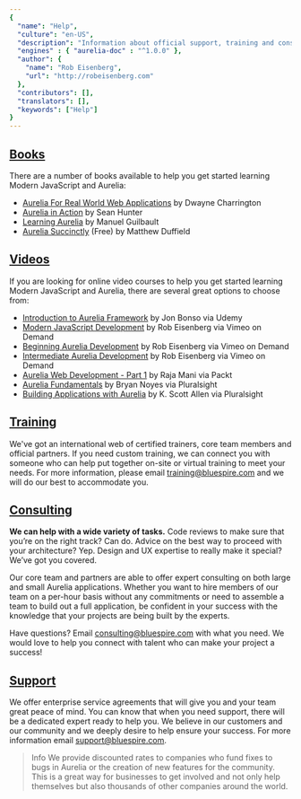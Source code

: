 ```yaml
---
{
  "name": "Help",
  "culture": "en-US",
  "description": "Information about official support, training and consulting services.",
  "engines" : { "aurelia-doc" : "^1.0.0" },
  "author": {
  	"name": "Rob Eisenberg",
  	"url": "http://robeisenberg.com"
  },
  "contributors": [],
  "translators": [],
  "keywords": ["Help"]
}
---
```

## [Books](aurelia-doc://section/1/version/1.0.0)

There are a number of books available to help you get started learning Modern JavaScript and Aurelia:

* [Aurelia For Real World Web Applications](https://leanpub.com/aurelia-for-real-world-applications) by Dwayne Charrington
* [Aurelia in Action](https://www.manning.com/books/aurelia-in-action) by Sean Hunter
* [Learning Aurelia](https://www.packtpub.com/web-development/learning-aurelia) by Manuel Guilbault
* [Aurelia Succinctly](https://www.syncfusion.com/resources/techportal/details/ebooks/aurelia_succinctly) (Free) by Matthew Duffield

## [Videos](aurelia-doc://section/2/version/1.0.0)

If you are looking for online video courses to help you get started learning Modern JavaScript and Aurelia, there are several great options to choose from:

* [Introduction to Aurelia Framework](https://www.udemy.com/introduction-to-aurelia-framework/) by Jon Bonso via Udemy
* [Modern JavaScript Development](https://vimeo.com/ondemand/modernjavascript) by Rob Eisenberg via Vimeo on Demand
* [Beginning Aurelia Development](https://vimeo.com/ondemand/beginningaurelia) by Rob Eisenberg via Vimeo on Demand
* [Intermediate Aurelia Development](https://vimeo.com/ondemand/intermediateaurelia) by Rob Eisenberg via Vimeo on Demand
* [Aurelia Web Development - Part 1](https://www.packtpub.com/web-development/aurelia-web-development-part-1-video) by Raja Mani via Packt
* [Aurelia Fundamentals](https://www.pluralsight.com/courses/aurelia-fundamentals) by Bryan Noyes via Pluralsight
* [Building Applications with Aurelia](https://app.pluralsight.com/library/courses/building-applications-aurelia/table-of-contents) by K. Scott Allen via Pluralsight

## [Training](aurelia-doc://section/3/version/1.0.0)

We've got an international web of certified trainers, core team members and official partners. If you need custom training, we can connect you with someone who can help put together on-site or virtual training to meet your needs. For more information, please email <a href="mailto://training@bluespire.com?subject=Aurelia Training">training@bluespire.com</a> and we will do our best to accommodate you.

## [Consulting](aurelia-doc://section/4/version/1.0.0)

**We can help with a wide variety of tasks.** Code reviews to make sure that you’re on the right track? Can do. Advice on the best way to proceed with your architecture? Yep. Design and UX expertise to really make it special? We’ve got you covered.

Our core team and partners are able to offer expert consulting on both large and small Aurelia applications. Whether you want to hire members of our team on a per-hour basis without any commitments or need to assemble a team to build out a full application, be confident in your success with the knowledge that your projects are being built by the experts.

Have questions? Email <a href="mailto://consulting@bluespire.com?subject=Aurelia Development Team Request">consulting@bluespire.com</a> with what you need. We would love to help you connect with talent who can make your project a success!

## [Support](aurelia-doc://section/5/version/1.0.0)

We offer enterprise service agreements that will give you and your team great peace of mind. You can know that when you need support, there will be a dedicated expert ready to help you. We believe in our customers and our community and we deeply desire to help ensure your success. For more information email <a href="mailto:support@bluespire.com?subject=Aurelia Enterprise Support">support@bluespire.com</a>.

> Info
> We provide discounted rates to companies who fund fixes to bugs in Aurelia or the creation of new features for the community. This is a great way for businesses to get involved and not only help themselves but also thousands of other companies around the world.
